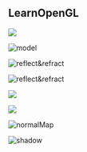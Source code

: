 ## LearnOpenGL

![](README/lightingMap.png)

![model](README/model.png)

![reflect&refract](README/reflect.png)

![reflect&refract](README/filter.png)

![](README/normal.png)

![](README/planet.png)

![normalMap](README/normalMap.png)

![shadow](README/shadow.png)